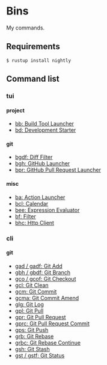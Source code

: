 # Bins
My commands.

## Requirements
```
$ rustup install nightly
```

## Command list
### tui
#### project
- [bb: Build Tool Launcher](src/bin/tui/project/build_tool_launcher)
- [bd: Development Starter](src/bin/tui/project/development_starter)
#### git
- [bgdf: Diff Filter](src/bin/tui/git/diff-filter)
- [bgh: GitHub Launcher](src/bin/tui/git/git_hub_launcher)
- [bpr: GitHub Pull Request Launcher](src/bin/tui/git/git_hub_pull_request_review_launcher)
#### misc
- [ba: Action Launcher](src/bin/tui/misc/action_launcher)
- [bcl: Calendar](src/bin/tui/misc/calendar)
- [bee: Expression Evaluator](src/bin/tui/misc/expression_evaluator)
- [bf: Filter](src/bin/tui/misc/filter)
- [bhc: Http Client](src/bin/tui/misc/http_client)
### cli
#### git
- [gad / gadf: Git Add](src/bin/cli/git/add)
- [gbh / gbdf: Git Branch](src/bin/cli/git/branch)
- [gco / gcof: Git Checkout](src/bin/cli/git/checkout)
- [gcl: Git Clean](src/bin/cli/git/clean)
- [gcm: Git Commit](src/bin/cli/git/commit)
- [gcma: Git Commit Amend](src/bin/cli/git/commit_amend)
- [glg: Git Log](src/bin/cli/git/log)
- [gpl: Git Pull](src/bin/cli/git/pull)
- [gpr: Git Pull Request](src/bin/cli/git/pull_request)
- [gprc: Git Pull Request Commit](src/bin/cli/git/pull_request_commit)
- [gps: Git Push](src/bin/cli/git/push)
- [grb: Git Rebase](src/bin/cli/git/rebase)
- [grbc: Git Rebase Continue](src/bin/cli/git/rebase_continue)
- [gsh: Git Stash](src/bin/cli/git/stash)
- [gst / gstf: Git Status](src/bin/cli/git/status)
